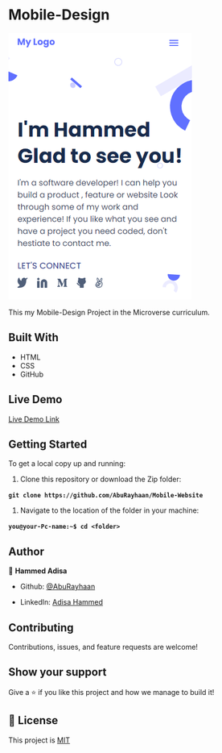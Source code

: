 # Mobile-Design

![screenshot](./screenshot.png)

This my Mobile-Design Project in the Microverse curriculum.

## Built With

- HTML
- CSS
- GitHub

## Live Demo

[Live Demo Link](https://aburayhaan.github.io/Mobile-Website/)

## Getting Started

To get a local copy up and running:

1. Clone this repository or download the Zip folder:

**``git clone https://github.com/AbuRayhaan/Mobile-Website``**

1. Navigate to the location of the folder in your machine:

**``you@your-Pc-name:~$ cd <folder>``**

## Author

👤 **Hammed Adisa**

- Github: [@AbuRayhaan](https://github.com/AbuRayhaan)

- LinkedIn: [Adisa Hammed](https://www.linkedin.com/in/hammed-adisa-mct-ccsp-ctp-b4378372/)

## Contributing

Contributions, issues, and feature requests are welcome!

## Show your support

Give a ⭐ if you like this project and how we manage to build it!

## 📝 License

This project is [MIT](./MIT.md)
